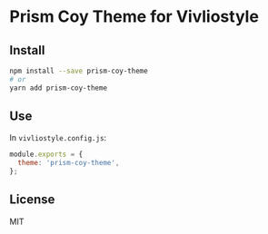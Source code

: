 # Prism Coy Theme for Vivliostyle

## Install

```bash
npm install --save prism-coy-theme
# or
yarn add prism-coy-theme
```

## Use

In `vivliostyle.config.js`:

```js
module.exports = {
  theme: 'prism-coy-theme',
};
```

## License

MIT
